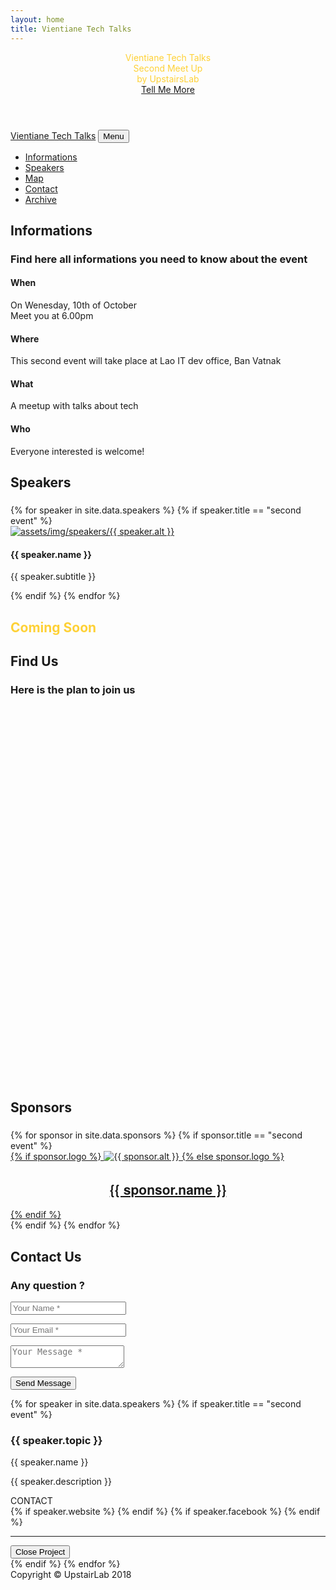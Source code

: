 ```yaml
---
layout: home
title: Vientiane Tech Talks
---
```

<!-- Header -->
<header class="masthead" id="page-top">
	<div class="container">
		<div class="intro-text">
			<div style="color: #fed136;" class="intro-lead-in">Vientiane Tech Talks</div>
			<div style="color: #fed136;" class="intro-heading text-uppercase">Second Meet Up</div>
			<div style="color: #fed136;" class="intro-lead-in">by UpstairsLab</div>
			<a class="btn btn-primary btn-xl text-uppercase js-scroll-trigger" href="#services">Tell Me More</a>
		</div>
	</div>
</header>
<!-- Navigation -->
<nav class="navbar navbar-expand-lg navbar-dark fixed-top" id="mainNav">
	<div class="container">
		<a class="navbar-brand js-scroll-trigger" href="#page-top">Vientiane Tech Talks</a>
		<button class="navbar-toggler navbar-toggler-right" type="button" data-toggle="collapse" data-target="#navbarResponsive" aria-controls="navbarResponsive" aria-expanded="false" aria-label="Toggle navigation">Menu<i class="fa fa-bars"></i></button>
		<div class="collapse navbar-collapse" id="navbarResponsive">
			<ul class="navbar-nav text-uppercase ml-auto">
				<li class="nav-item">
					<a class="nav-link js-scroll-trigger" href="#services">Informations</a>
				</li>
				<li class="nav-item">
					<a class="nav-link js-scroll-trigger" href="#portfolio">Speakers</a>
				</li>
				<li class="nav-item">
					<a class="nav-link js-scroll-trigger" href="#map">Map</a>
				</li>
				<li class="nav-item">
					<a class="nav-link js-scroll-trigger" href="#contact">Contact</a>
				</li>
				<li class="nav-item">
					<a class="nav-link js-scroll-trigger" href="archive.html">Archive</a>
				</li>
			</ul>
		</div>
	</div>
</nav>
<!-- About -->
<section id="services">
	<div class="container">
		<div class="row">
			<div class="col-lg-12 text-center">
				<h2 class="section-heading text-uppercase">Informations</h2>
				<h3 class="section-subheading text-muted">Find here all informations you need to know about the event</h3>
			</div>
		</div>
		<div class="row text-center">
			<div class="col-md-3">
				<span class="fa-stack fa-4x">
					<i class="fa fa-circle fa-stack-2x text-primary"></i>
					<i class="fa fa-calendar fa-stack-1x fa-inverse"></i>
				</span>
				<h4 class="service-heading">When</h4>
				<p class="text-muted">On Wenesday, 10th of October<br>Meet you at 6.00pm</p>
			</div>
			<div class="col-md-3">
				<span class="fa-stack fa-4x">
					<i class="fa fa-circle fa-stack-2x text-primary"></i>
					<i class="fa fa-map fa-stack-1x fa-inverse"></i>
				</span>
				<h4 class="service-heading">Where</h4>
				<p class="text-muted">This second event will take place at Lao IT dev office, Ban Vatnak</p>
			</div>
			<div class="col-md-3">
				<span class="fa-stack fa-4x">
					<i class="fa fa-circle fa-stack-2x text-primary"></i>
					<i class="fa fa-comments fa-stack-1x fa-inverse"></i>
				</span>
				<h4 class="service-heading">What</h4>
				<p class="text-muted">A meetup with talks about tech</p>
			</div>
			<div class="col-md-3">
				<span class="fa-stack fa-4x">
					<i class="fa fa-circle fa-stack-2x text-primary"></i>
					<i class="fa fa-child fa-stack-1x fa-inverse"></i>
				</span>
				<h4 class="service-heading">Who</h4>
				<p class="text-muted">Everyone interested is welcome!</p>
			</div>
		</div>
	</div>
</section>
<!-- Speakers -->
<section class="bg-light" id="portfolio">
	<div class="container">
		<div class="row">
			<div class="col-lg-12 text-center">
				<h2 class="section-heading text-uppercase">Speakers</h2>
				<h3 class="section-subheading text-muted"></h3>
			</div>
		</div>
		<div class="row">
{% for speaker in site.data.speakers %}
	{% if speaker.title == "second event" %}
			<div class="col-md-3 col-sm-6 portfolio-item">
				<a class="portfolio-link" data-toggle="modal" href="#portfolioModal{{ speaker.number }}">
					<div class="portfolio-hover">
						<div class="portfolio-hover-content">
							<i class="fa fa-plus fa-3x"></i>
						</div>
					</div>
					<img class="img-fluid" src="assets/img/speakers/{{ speaker.img }}" alt="assets/img/speakers/{{ speaker.alt }}">
				</a>
				<div class="portfolio-caption">
					<h4> {{ speaker.name }} </h4>
					<p class="text-muted">{{ speaker.subtitle }}</p>
				</div>
			</div>
	{% endif %}
{% endfor %}
			<div class="col-lg-12 text-center">
				<h2 style="color: #fed136" class="section-heading text-uppercase">Coming Soon</h2>
			</div>
		</div>
	</div>
</section>
<!-- Map -->
<section id="map">
	<div class="container">
		<div class="row">
			<div class="col-lg-12 text-center">
				<h2 class="section-heading text-uppercase">Find Us</h2>
				<h3 class="section-subheading text-muted">Here is the plan to join us</h3>
			</div>
		</div>
		<div class="row">
			<div class="col-lg-12">
				<div id='map_box' style="width: auto; height: 600px;"></div>
			</div>
		</div>
	</div>
</section>
<!-- Clients -->
<section class="py-5 bg-light">
	<div class="container">
		<div class="row">
			<div class="col-lg-12 text-center">
				<h2 class="section-heading text-uppercase">Sponsors</h2>
				<h3 class="section-subheading text-muted"></h3>
			</div>
		</div>
		<div class="row">
{% for sponsor in site.data.sponsors %}
	{% if sponsor.title == "second event" %}
			<div class="col">
				<a style="text-align: center;" href="{{ sponsor.website }}">
		{% if sponsor.logo %}
					<img class="img-fluid d-block mx-auto" src="assets/img/logos/{{ sponsor.logo }}" alt="{{ sponsor.alt }}">
		{% else sponsor.logo %}
					<h2 style="font-family: 'Kaushan Script','Helvetica Neue',Helvetica,Arial,cursive">{{ sponsor.name }}</h2>
		{% endif %}
				</a>
			</div>
	{% endif %}
{% endfor %}
		</div>
	</div>
</section>
<!-- Contact -->
<section id="contact">
	<div class="container">
		<div class="row">
			<div class="col-lg-12 text-center">
				<h2 class="section-heading text-uppercase">Contact Us</h2>
				<h3 class="section-subheading text-muted">Any question ?</h3>
			</div>
		</div>
		<div class="row">
			<div class="col-lg-12">
				<form  name="sentMessage" action="https://formspree.io/contact@nicolasduquesne.com" method="POST">
				<!-- formspree -->
					<input type="hidden" name="_next" value="#" />
					<input type="hidden" name="_language" value="en" />
					<div class="row">
						<div class="col-md-6">
							<div class="form-group">
								<input class="form-control" name="name" id="name" type="text" placeholder="Your Name *" required="required" data-validation-required-message="Please enter your name." />
								<p class="help-block text-danger"></p>
							</div>
							<div class="form-group">
								<input class="form-control" id="email" name="_replyto" type="email" placeholder="Your Email *" required="required" data-validation-required-message="Please enter your email address." />
								<p class="help-block text-danger"></p>
							</div>
						</div>
						<div class="col-md-6">
							<div class="form-group">
								<textarea class="form-control" id="message" name="message" placeholder="Your Message *" required="required" data-validation-required-message="Please enter a message."></textarea>
								<p class="help-block text-danger"></p>
							</div>
						</div>
						<div class="clearfix">
						</div>
						<div class="col-lg-12 text-center">
							<div id="success">
							</div>
							<button  class="btn btn-primary btn-xl text-uppercase" type="submit">Send Message</button>
						</div>
					</div>
				</form>
			</div>
		</div>
	</div>
</section>
<!-- Portfolio Modals -->
{% for speaker in site.data.speakers %}
	{% if speaker.title == "second event" %}
<div class="portfolio-modal modal fade" id="portfolioModal{{ speaker.number }}" tabindex="-1" role="dialog" aria-hidden="true">
	<div class="modal-dialog">
		<div class="modal-content">
			<div class="close-modal" data-dismiss="modal">
				<div class="lr">
					<div class="rl"></div>
				</div>
			</div>
			<div class="container">
				<div class="row">
					<div class="col-lg-8 mx-auto">
						<div class="modal-body">
						<!-- Project Details Go Here -->
							<h3 class="text-uppercase">{{ speaker.topic }}</h3>
							<p class="item-intro text-muted">{{ speaker.name }}</p>
							<!-- <img class="img-fluid d-block mx-auto" style="max-height: 300px;" src="assets/img/speakers/{{ speaker.img }}" alt="assets/img/speakers/{{ speaker.alt }}"> -->
							<p>{{ speaker.description }}</p>
							<div class="col-md-12">CONTACT</div>
							<div class="col-md-6 offset-md-3">
		{% if speaker.website %}
								<span class="col-md-6"><a href="{{ speaker.website }}"><i class="fa fa-internet-explorer fa-2x"></i></a></span>
		{% endif %}
		{% if speaker.facebook %}
								<span class="col-md-6"><a href="{{ speaker.facebook }}"><i class="fa fa-facebook fa-2x"></i></a></span>
		{% endif %}
							</div>
							<hr>
							<button class="btn btn-primary" data-dismiss="modal" type="button"><i class="fa fa-times"></i>Close Project</button>
						</div>
					</div>
				</div>
			</div>
		</div>
	</div>
</div>
	{% endif %}
{% endfor %}
<!-- Footer -->
<footer>
	<div class="container">
		<div class="row">
			<div class="col-md-4">
				<span class="copyright">Copyright &copy; UpstairLab 2018</span>
			</div>
		</div>
	</div>
</footer>